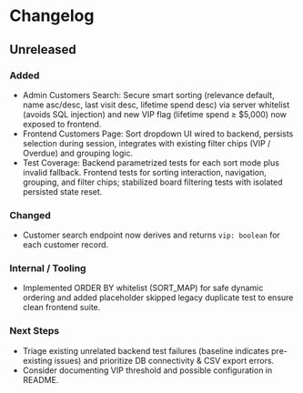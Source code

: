 # Changelog

## Unreleased

### Added

- Admin Customers Search: Secure smart sorting (relevance default, name asc/desc, last visit desc, lifetime spend desc) via server whitelist (avoids SQL injection) and new VIP flag (lifetime spend ≥ $5,000) now exposed to frontend.
- Frontend Customers Page: Sort dropdown UI wired to backend, persists selection during session, integrates with existing filter chips (VIP / Overdue) and grouping logic.
- Test Coverage: Backend parametrized tests for each sort mode plus invalid fallback. Frontend tests for sorting interaction, navigation, grouping, and filter chips; stabilized board filtering tests with isolated persisted state reset.

### Changed

- Customer search endpoint now derives and returns `vip: boolean` for each customer record.

### Internal / Tooling

- Implemented ORDER BY whitelist (SORT_MAP) for safe dynamic ordering and added placeholder skipped legacy duplicate test to ensure clean frontend suite.

### Next Steps

- Triage existing unrelated backend test failures (baseline indicates pre-existing issues) and prioritize DB connectivity & CSV export errors.
- Consider documenting VIP threshold and possible configuration in README.
